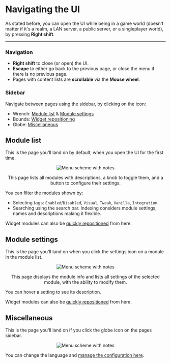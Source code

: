 # Navigating the UI
As stated before, you can open the UI while being in a game world (doesn't matter if it's a realm, a LAN server, a public server, or a singleplayer world), by pressing **Right shift**.

---

### Navigation
- **Right shift** to close (or open) the UI.
- **Escape** to either go back to the previous page, or close the menu if there is no previous page.
- Pages with content lists are **scrollable** via the **Mouse wheel**.

### Sidebar
Navigate between pages using the sidebar, by clicking on the icon:
- Wrench: [Module list](#module-list) & [Module settings](#module-settings)
- Bounds: [Widget repositioning](widgets)
- Globe: [Miscellaneous](#miscellaneous)

## Module list
This is the page you'll land on by default, when you open the UI for the first time.

<p align="center">
    <img align="center" alt="Menu scheme with notes" src="/ui-tips/module-list.png">
</p>
<p align="center">
  This page lists all modules with descriptions, a knob to toggle them, and a button to configure their settings.
</p>

You can filter the modules shown by:
- Selecting tags: `Enabled`/`Disabled`, `Visual`, `Tweak`, `Vanilla`, `Integration`.
- Searching using the search bar. Indexing considers module settings, names and descriptions making it flexible. 

Widget modules can also be [quickly repositioned](widgets.md) from here.

## Module settings
This is the page you'll land on when you click the settings icon on a module in the module list.

<p align="center">
    <img align="center" alt="Menu scheme with notes" src="/ui-tips/module-settings.png">
</p>
<p align="center">
  This page displays the module info and lists all settings of the selected module, with the ability to modify them.
</p>

You can hover a setting to see its description.

Widget modules can also be [quickly repositioned](widgets.md) from here.

## Miscellaneous
This is the page you'll land on if you click the globe icon on the pages sidebar.

<p align="center">
    <img align="center" alt="Menu scheme with notes" src="/ui-tips/miscellaneous.png">
</p>

You can change the language and [manage the configuration here](managing-config.md).
